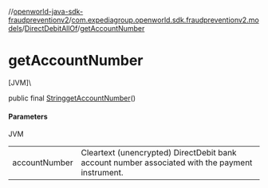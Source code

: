 //[openworld-java-sdk-fraudpreventionv2](../../../index.md)/[com.expediagroup.openworld.sdk.fraudpreventionv2.models](../index.md)/[DirectDebitAllOf](index.md)/[getAccountNumber](get-account-number.md)

# getAccountNumber

[JVM]\

public final [String](https://docs.oracle.com/javase/8/docs/api/java/lang/String.html)[getAccountNumber](get-account-number.md)()

#### Parameters

JVM

| | |
|---|---|
| accountNumber | Cleartext (unencrypted) DirectDebit bank account number associated with the payment instrument. |
